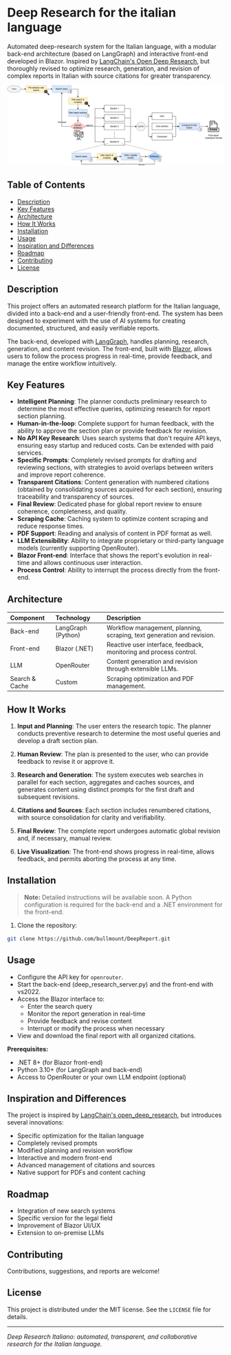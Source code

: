 # Deep Research for the italian language

Automated deep-research system for the Italian language, with a modular back-end architecture (based on LangGraph) and interactive front-end developed in Blazor. Inspired by [LangChain's Open Deep Research](https://github.com/langchain-ai/open_deep_research), but thoroughly revised to optimize research, generation, and revision of complex reports in Italian with source citations for greater transparency.

![Deep research system diagram](Ita_deep_research.png)

## Table of Contents

- [Description](#description)
- [Key Features](#key-features)
- [Architecture](#architecture)
- [How It Works](#how-it-works)
- [Installation](#installation)
- [Usage](#usage)
- [Inspiration and Differences](#inspiration-and-differences)
- [Roadmap](#roadmap)
- [Contributing](#contributing)
- [License](#license)


## Description

This project offers an automated research platform for the Italian language, divided into a back-end and a user-friendly front-end. The system has been designed to experiment with the use of AI systems for creating documented, structured, and easily verifiable reports.

The back-end, developed with [LangGraph](https://github.com/langchain-ai/langgraph), handles planning, research, generation, and content revision. The front-end, built with [Blazor](https://dotnet.microsoft.com/apps/aspnet/web-apps/blazor), allows users to follow the process progress in real-time, provide feedback, and manage the entire workflow intuitively.

## Key Features

- **Intelligent Planning**: The planner conducts preliminary research to determine the most effective queries, optimizing research for report section planning.
- **Human-in-the-loop**: Complete support for human feedback, with the ability to approve the section plan or provide feedback for revision.
- **No API Key Research**: Uses search systems that don't require API keys, ensuring easy startup and reduced costs. Can be extended with paid services.
- **Specific Prompts**: Completely revised prompts for drafting and reviewing sections, with strategies to avoid overlaps between writers and improve report coherence.
- **Transparent Citations**: Content generation with numbered citations (obtained by consolidating sources acquired for each section), ensuring traceability and transparency of sources.
- **Final Review**: Dedicated phase for global report review to ensure coherence, completeness, and quality.
- **Scraping Cache**: Caching system to optimize content scraping and reduce response times.
- **PDF Support**: Reading and analysis of content in PDF format as well.
- **LLM Extensibility**: Ability to integrate proprietary or third-party language models (currently supporting OpenRouter).
- **Blazor Front-end**: Interface that shows the report's evolution in real-time and allows continuous user interaction.
- **Process Control**: Ability to interrupt the process directly from the front-end.


## Architecture

| Component | Technology | Description |
| :-- | :-- | :-- |
| Back-end | LangGraph (Python) | Workflow management, planning, scraping, text generation and revision. |
| Front-end | Blazor (.NET) | Reactive user interface, feedback, monitoring and process control. |
| LLM | OpenRouter | Content generation and revision through extensible LLMs. |
| Search & Cache | Custom | Scraping optimization and PDF management. |

## How It Works

1. **Input and Planning**: The user enters the research topic. The planner conducts preventive research to determine the most useful queries and develop a draft section plan.

2. **Human Review**: The plan is presented to the user, who can provide feedback to revise it or approve it.

3. **Research and Generation**: The system executes web searches in parallel for each section, aggregates and caches sources, and generates content using distinct prompts for the first draft and subsequent revisions.

4. **Citations and Sources**: Each section includes renumbered citations, with source consolidation for clarity and verifiability.

5. **Final Review**: The complete report undergoes automatic global revision and, if necessary, manual review.

6. **Live Visualization**: The front-end shows progress in real-time, allows feedback, and permits aborting the process at any time.


## Installation

> **Note:** Detailed instructions will be available soon.
> A Python configuration is required for the back-end and a .NET environment for the front-end.

1. Clone the repository:

```bash
git clone https://github.com/bullmount/DeepReport.git
```

## Usage

- Configure the API key for `openrouter`.
- Start the back-end (deep_research_server.py) and the front-end with vs2022.
- Access the Blazor interface to:
  - Enter the search query
  - Monitor the report generation in real-time
  - Provide feedback and revise content
  - Interrupt or modify the process when necessary
- View and download the final report with all organized citations.

**Prerequisites:**

- .NET 8+ (for Blazor front-end)
- Python 3.10+ (for LangGraph and back-end)
- Access to OpenRouter or your own LLM endpoint (optional)


## Inspiration and Differences

The project is inspired by [LangChain's open_deep_research](https://github.com/langchain-ai/open_deep_research), but introduces several innovations:

- Specific optimization for the Italian language
- Completely revised prompts
- Modified planning and revision workflow
- Interactive and modern front-end
- Advanced management of citations and sources
- Native support for PDFs and content caching


## Roadmap

- Integration of new search systems
- Specific version for the legal field
- Improvement of Blazor UI/UX
- Extension to on-premise LLMs


## Contributing

Contributions, suggestions, and reports are welcome!

## License

This project is distributed under the MIT license.
See the `LICENSE` file for details.

---

*Deep Research Italiano: automated, transparent, and collaborative research for the Italian language.*
